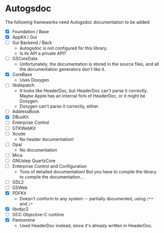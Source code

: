 # Autogsdoc

The following frameworks need Autogsdoc documentation to be added:

- [X] Foundation / Base
- [X] AppKit / Gui
- [ ] Gui Backend / Back
    * Autogsdoc is not configured for this library.
    * Is its API a private API?
- [ ] GSCoreData
    * Unfortunately, the documentation is stored in the source files, and all the documentation generators don't like it.
- [X] CoreBase
    * Uses Doxygen
- [ ] libdispatch
    * It looks like HeaderDoc, but HeaderDoc can't parse it correctly. Maybe Apple has an internal fork of HeaderDoc, or it might be Doxygen.
    * Doxygen can't parse it correctly, either.
- [ ] AddressBook
- [X] DBusKit
- [ ] Enterprise Control
- [ ] GTKWebKit
- [ ] Xcode
    * No header documentation!
- [ ] Opal
    * No documentation
- [ ] Mica
- [ ] GNUstep QuartzCore
- [ ] Enterprise Control and Configuration
    * Tons of detailed documentation! But you have to compile the library to compile the documentation...
- [ ] GDL2
- [ ] GSWeb
- [X] PDFKit
    * Doesn't conform to any system -- partially documented, using `/**` and `/*`
- [X] libobjc2
- [ ] GCC Objective-C runtime
- [X] Pantomime
    * Used HeaderDoc instead, since it's already written in HeaderDoc.
